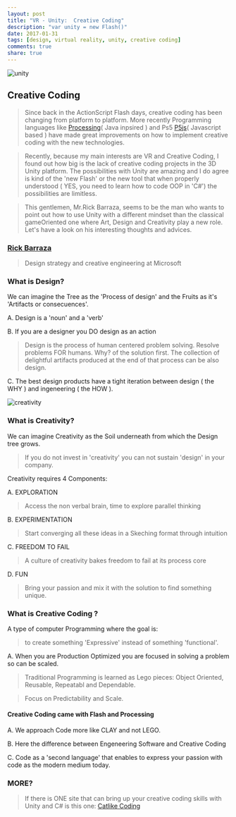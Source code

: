 ```yaml
---
layout: post
title: "VR - Unity:  Creative Coding"
description: "var unity = new Flash()"
date: 2017-01-31
tags: [design, virtual reality, unity, creative coding]
comments: true
share: true
---
```


![unity](https://cloud.githubusercontent.com/assets/17754060/22469440/6fa92b08-e7a2-11e6-93c2-4b2f661d5a2d.png)

## Creative Coding

> Since back in the ActionScript Flash days, creative coding has been changing from platform to platform.
More recently Programming languages like [Processing](https://processing.org/)( Java inpsired ) and Ps5 [P5js](https://p5js.org/)( Javascript based ) have made great improvements on how to implement creative coding with the new technologies.

> Recently, because my main interests are VR and Creative Coding, I found out how big is the lack of creative coding projects
in the 3D Unity platform. The possibilities with Unity are amazing and I do agree is kind of the 'new Flash' or the new tool
that when properly understood ( YES, you need to learn how to code OOP in 'C#') the possibilities are limitless.

> This gentlemen, Mr.Rick Barraza, seems to be the man who wants to point out how to use Unity with a different mindset than the classical gameOriented one where Art, Design and Creativity play a new role. Let's have a look on his interesting thoughts and advices.

### [Rick Barraza](http://rbarraza.com/)
> Design strategy and creative engineering at Microsoft

### What is Design?

We can imagine the Tree as the 'Process of design' and the Fruits as it's 'Artifacts or consecuences'.

A. Design is a 'noun' and a 'verb'

B. If you are a designer you DO design as an action

> Design is the process of human centered problem solving. Resolve problems FOR humans. Why? of the solution first.
> The collection of delightful artifacts produced at the end of that process can be also design.

C. The best design products have a tight iteration between design ( the WHY ) and ingeneering ( the HOW ).

![creativity](https://cloud.githubusercontent.com/assets/17754060/22469441/6fae8c2e-e7a2-11e6-81ae-9cda3b6b5416.png)

### What is Creativity?

We can imagine Creativity as the Soil underneath from which the Design tree grows.

>  If you do not invest in 'creativity' you can not sustain 'design' in your company.

Creativity requires 4 Components:

A. EXPLORATION
> Access the non verbal brain, time to explore parallel thinking

B. EXPERIMENTATION
> Start converging all these ideas in a Skeching format through intuition

C. FREEDOM TO FAIL
> A culture of creativity bakes freedom to fail at its process core

D. FUN
> Bring your passion and  mix it with the solution to find something unique.

### What is Creative Coding ?

A type of computer Programming where the goal is: 
> to create something 'Expressive' instead of something 'functional'.

A. When you are Production Optimized you are focused in solving a problem so can be scaled.

> Traditional Programming is learned as Lego pieces: Object Oriented, Reusable, Repeatabl and Dependable.

> Focus on Predictability and Scale.

#### Creative Coding came with Flash and Processing

A. We approach Code more like CLAY and not LEGO.

B. Here the difference between Engeneering Software and Creative Coding

C. Code as a 'second language' that enables to express your passion with code as the modern medium today.

### MORE?

> If there is ONE site that can bring up your creative coding skills with Unity and C# is this one:
[Catlike Coding](http://catlikecoding.com)

